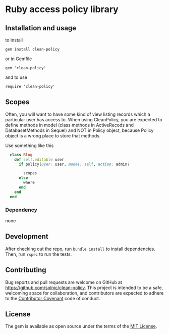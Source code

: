 # Ruby access policy library

## Installation and usage

to install

`gem install clean-policy`

or in Gemfile

`gem 'clean-policy'`

and to use

`require 'clean-policy'`

## Scopes

Often, you will want to have some kind of view listing records which a particular user has access to.
When using CleanPolicy, you are expected to define methods in model (class methods in ActiveRecods and DatabasetMethods in Sequel)
and NOT in Policy object, because Policy object is a wrong place to store that methods.

Use something like this

```ruby
  class Blog
    def self.editable user
      if policy(user: user, model: self, action: admin?

        scopes
      else
        where
      end
    end
  end

```

### Dependency

none

## Development

After checking out the repo, run `bundle install` to install dependencies. Then, run `rspec` to run the tests.

## Contributing

Bug reports and pull requests are welcome on GitHub at https://github.com/solnic/clean-policy.
This project is intended to be a safe, welcoming space for collaboration, and contributors are expected to adhere to the
[Contributor Covenant](http://contributor-covenant.org) code of conduct.

## License

The gem is available as open source under the terms of the [MIT License](https://opensource.org/licenses/MIT).
